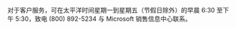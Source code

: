 对于客户服务，可在太平洋时间星期一到星期五（节假日除外）的早晨 6:30 至下午 5:30，致电 (800) 892-5234 与 Microsoft 销售信息中心联系。

<!--HONumber=Jun16_HO4-->


